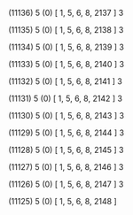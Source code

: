 (11136) 5 (0) [ 1, 5, 6, 8, 2137 ] 3 


(11135) 5 (0) [ 1, 5, 6, 8, 2138 ] 3 


(11134) 5 (0) [ 1, 5, 6, 8, 2139 ] 3 


(11133) 5 (0) [ 1, 5, 6, 8, 2140 ] 3 


(11132) 5 (0) [ 1, 5, 6, 8, 2141 ] 3 


(11131) 5 (0) [ 1, 5, 6, 8, 2142 ] 3 


(11130) 5 (0) [ 1, 5, 6, 8, 2143 ] 3 


(11129) 5 (0) [ 1, 5, 6, 8, 2144 ] 3 


(11128) 5 (0) [ 1, 5, 6, 8, 2145 ] 3 


(11127) 5 (0) [ 1, 5, 6, 8, 2146 ] 3 


(11126) 5 (0) [ 1, 5, 6, 8, 2147 ] 3 


(11125) 5 (0) [ 1, 5, 6, 8, 2148 ]  

